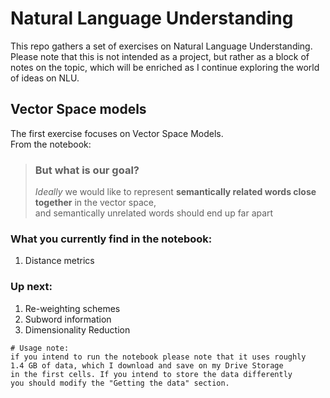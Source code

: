 # Natural Language Understanding 
This repo gathers a set of exercises on Natural Language Understanding. 
<br>
Please note that this is not intended as a project, but rather as a block of notes on the topic, which will be enriched as I continue exploring the world of ideas on NLU.
## Vector Space models
The first exercise focuses on Vector Space Models. 
<br>
From the notebook:
> ### But what is our goal? 
> *Ideally* we would like to represent **semantically related words close together** in the vector space, <br>
and semantically unrelated words should end up far apart
### What you currently find in the notebook: 
1. Distance metrics
### Up next: 
1. Re-weighting schemes
2. Subword information
3. Dimensionality Reduction

``` 
# Usage note: 
if you intend to run the notebook please note that it uses roughly 
1.4 GB of data, which I download and save on my Drive Storage 
in the first cells. If you intend to store the data differently 
you should modify the "Getting the data" section.
```
